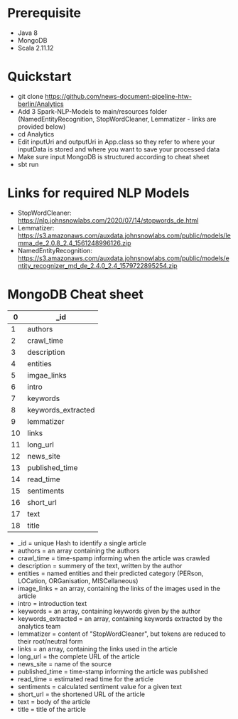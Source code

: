 # Prerequisite
+ Java 8
+ MongoDB
+ Scala 2.11.12

# Quickstart

+ git clone https://github.com/news-document-pipeline-htw-berlin/Analytics 
+ Add 3 Spark-NLP-Models to main/resources folder (NamedEntityRecognition, StopWordCleaner, Lemmatizer - links are provided below) 
+ cd Analytics
+ Edit inputUri and outputUri in App.class so they refer to where your inputData is stored and where you want to save your processed data 
+ Make sure input MongoDB is structured according to cheat sheet 
+ sbt run

# Links for required NLP Models

+ StopWordCleaner: https://nlp.johnsnowlabs.com/2020/07/14/stopwords_de.html
+ Lemmatizer: https://s3.amazonaws.com/auxdata.johnsnowlabs.com/public/models/lemma_de_2.0.8_2.4_1561248996126.zip
+ NamedEntityRecognition: https://s3.amazonaws.com/auxdata.johnsnowlabs.com/public/models/entity_recognizer_md_de_2.4.0_2.4_1579722895254.zip


# MongoDB Cheat sheet

| 0    |    _id  |
| ---- | ---- |
| 1    |  authors    |
| 2    |  crawl_time    |
| 3    |  description    |
| 4    |  entities    |
| 5    |  imgae_links    |
| 6    |  intro    |
| 7    |  keywords    |
| 8    |  keywords_extracted    |
| 9    |  lemmatizer    |
| 10    |  links    |
| 11    |  long_url    |
| 12    |  news_site    |
| 13    |  published_time   |
| 14    |  read_time    |
| 15    |  sentiments    |
| 16    |  short_url    |
| 17    |  text    |
| 18    |  title    |

+ _id                 = unique Hash to identify a single article 
+ authors             = an array containing the authors
+ crawl_time          = time-spamp informing when the article was crawled
+ description         = summery of the text, written by the author
+ entities            = named entities and their predicted category (PERson, LOCation, ORGanisation, MISCellaneous)
+ image_links         = an array, containing the links of the images used in the article
+ intro               = introduction text 
+ keywords            = an array, containing keywords given by the author
+ keywords_extracted  = an array, containing keywords extracted by the analytics team
+ lemmatizer          = content of "StopWordCleaner", but tokens are reduced to their root/neutral form
+ links               = an array, containing the links used in the article
+ long_url            = the complete URL of the article
+ news_site           = name of the source
+ published_time      = time-stamp informing the article was published
+ read_time           = estimated read time for the article
+ sentiments          = calculated sentiment value for a given text
+ short_url           = the shortened URL of the article
+ text                = body of the article 
+ title               = title of the article

